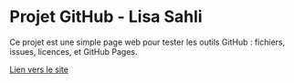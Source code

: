 # Projet GitHub - Lisa Sahli

Ce projet est une simple page web pour tester les outils GitHub : fichiers, issues, licences, et GitHub Pages.

[Lien vers le site](https://lisas27.github.io/projet-github-lisa/)
